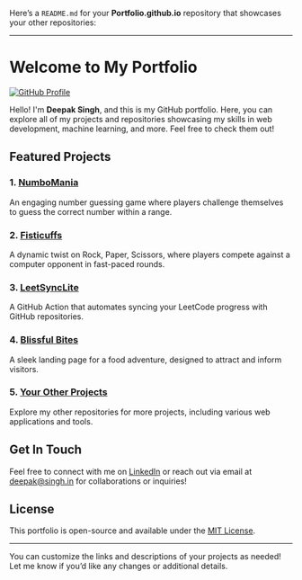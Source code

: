 Here’s a `README.md` for your **Portfolio.github.io** repository that showcases your other repositories:

---

# Welcome to My Portfolio

[![GitHub Profile](https://img.shields.io/badge/visit-my-profile-blue)](https://github.com/xxiamdsk)

Hello! I'm **Deepak Singh**, and this is my GitHub portfolio. Here, you can explore all of my projects and repositories showcasing my skills in web development, machine learning, and more. Feel free to check them out!

## Featured Projects

### 1. [NumboMania](https://github.com/xxiamdsk/numbo-mania)
An engaging number guessing game where players challenge themselves to guess the correct number within a range.

### 2. [Fisticuffs](https://github.com/xxiamdsk/fisticuffs)
A dynamic twist on Rock, Paper, Scissors, where players compete against a computer opponent in fast-paced rounds.

### 3. [LeetSyncLite](https://github.com/xxiamdsk/LeetSyncLite)
A GitHub Action that automates syncing your LeetCode progress with GitHub repositories.

### 4. [Blissful Bites](https://github.com/xxiamdsk/blissful-bites-landing-page)
A sleek landing page for a food adventure, designed to attract and inform visitors.

### 5. [Your Other Projects](https://github.com/xxiamdsk)
Explore my other repositories for more projects, including various web applications and tools.

## Get In Touch

Feel free to connect with me on [LinkedIn](#) or reach out via email at deepak@singh.in for collaborations or inquiries!

## License

This portfolio is open-source and available under the [MIT License](./LICENSE).

---

You can customize the links and descriptions of your projects as needed! Let me know if you’d like any changes or additional details.
